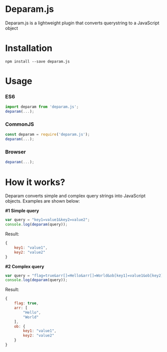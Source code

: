 # Deparam.js
Deparam.js is a lightweight plugin that converts querystring to a JavaScript object

# Installation
```
npm install --save deparam.js
```

# Usage

### ES6
```js
import deparam from 'deparam.js';
deparam(...);
```

### CommonJS
```js
const deparam = require('deparam.js');
deparam(...);
```

### Browser
```js
deparam(...);
```

# How it works?
Deparam converts simple and complex query strings into JavaScript objects. Examples are shown below:

<b>#1 Simple query</b>
```js
var query = "key1=value1&key2=value2";
console.log(deparam(query));
```
Result:
```js
{
    key1: "value1",
    key2: "value2"
}
```

<b>#2 Complex query</b>
```js
var query = "flag=true&arr[]=Hello&arr[]=World&ob[key1]=value1&ob[key2]=value2";
console.log(deparam(query));
```
Result:
```js
{
    flag: true,
    arr: [
        "Hello",
        "World"
    ],
    ob: {
        key1: "value1",
        key2: "value2"
    }
}
```
